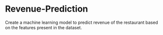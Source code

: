 # Revenue-Prediction
Create a machine learning model to predict revenue of the restaurant based on the features present in the dataset.
